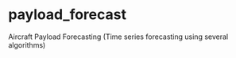 # payload_forecast

Aircraft Payload Forecasting (Time series forecasting using several algorithms)
